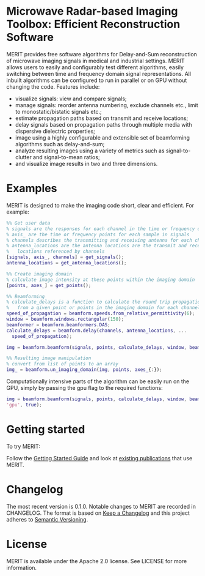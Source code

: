 # Microwave Radar-based Imaging Toolbox: Efficient Reconstruction Software

MERIT provides free software algorithms for Delay-and-Sum reconstruction of
microwave imaging signals in medical and industrial settings.
MERIT allows users to easily and configurably test different algorithms,
easily switching between time and frequency domain signal representations.
All inbuilt algorithms can be configured to run in parallel or on GPU without
changing the code.
Features include:
 - visualize signals: view and compare signals;
 - manage signals: reorder antenna numbering, exclude channels etc., limit to
    monostatic/bistatic signals etc.;
 - estimate propagation paths based on transmit and receive locations;
 - delay signals based on propagation paths through multiple media
    with dispersive dielectric properties;
 - image using a highly configurable and extensible set of beamforming
     algorithms such as delay-and-sum;
 - analyze resulting images using a variety of metrics such as
    signal-to-clutter and signal-to-mean ratios;
 - and visualize image results in two and three dimensions.

# Examples

MERIT is designed to make the imaging code short, clear and efficient. For
example:

```matlab
%% Get user data
% signals are the responses for each channel in the time or frequency domain
% axis_ are the time or frequency points for each sample in signals
% channels describes the transmitting and receiving antenna for each channel
% antenna_locations are the antenna locations are the transmit and receive
%   locations referenced by channels
[signals, axis_, channels] = get_signals();
antenna_locations = get_antenna_locations();

%% Create imaging domain
% calculate image intensity at these points within the imaging domain
[points, axes_] = get_points();

%% Beamforming
% calculate_delays is a function to calculate the round trip propagation delay
%   from a given point or points in the imaging domain for each channel.
speed_of_propagation = beamform.speeds.from_relative_permittivity(6);
window = beamform.windows.rectangular(150);
beamformer = beamform.beamformers.DAS;
calculate_delays = beamform.delay(channels, antenna_locations, ...
  speed_of_propagation);

img = beamform.beamform(signals, points, calculate_delays, window, beamformer);

%% Resulting image manipulation
% convert from list of points to an array
img_ = beamform.un_imaging_domain(img, points, axes_{:});
```

Computationally intensive parts of the algorithm can be easily run on the GPU,
simply by passing the gpu flag to the required functions:

```matlab
img = beamform.beamform(signals, points, calculate_delays, window, beamformer,
'gpu', true);
```

# Getting started

To try MERIT:

Follow the [Getting Started Guide](https://github.com/EMFMed/MERIT/wiki/Getting-Started) and look at [existing publications](https://github.com/EMFMed/MERIT/wiki#publications-using-merit) that use MERIT.

# Changelog

The most recent version is 0.1.0.
Notable changes to MERIT are recorded in CHANGELOG.
The format is based on [Keep a Changelog](http://keepachangelog.com/en/1.0.0/)
and this project adheres to [Semantic Versioning](http://semver.org/spec/v2.0.0.html).

# License

MERIT is available under the Apache 2.0 license. See LICENSE for more information.
